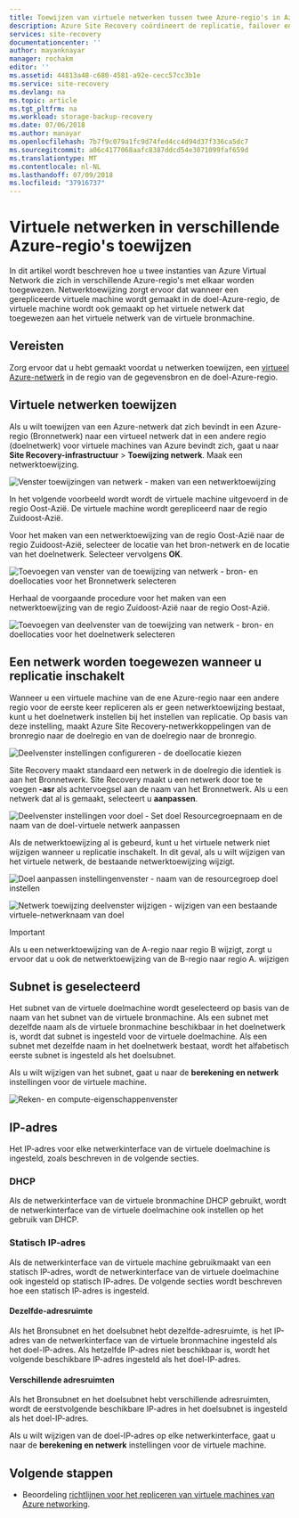 ```yaml
---
title: Toewijzen van virtuele netwerken tussen twee Azure-regio's in Azure Site Recovery | Microsoft Docs
description: Azure Site Recovery coördineert de replicatie, failover en herstel van virtuele machines en fysieke servers. Meer informatie over failover naar Azure of naar een secundair datacenter.
services: site-recovery
documentationcenter: ''
author: mayanknayar
manager: rochakm
editor: ''
ms.assetid: 44813a48-c680-4581-a92e-cecc57cc3b1e
ms.service: site-recovery
ms.devlang: na
ms.topic: article
ms.tgt_pltfrm: na
ms.workload: storage-backup-recovery
ms.date: 07/06/2018
ms.author: manayar
ms.openlocfilehash: 7b7f9c079a1fc9d74fed4cc4d94d37f336ca5dc7
ms.sourcegitcommit: a06c4177068aafc8387ddcd54e3071099faf659d
ms.translationtype: MT
ms.contentlocale: nl-NL
ms.lasthandoff: 07/09/2018
ms.locfileid: "37916737"
---
```

# <a name="map-virtual-networks-in-different-azure-regions"></a>Virtuele netwerken in verschillende Azure-regio's toewijzen


In dit artikel wordt beschreven hoe u twee instanties van Azure Virtual Network die zich in verschillende Azure-regio's met elkaar worden toegewezen. Netwerktoewijzing zorgt ervoor dat wanneer een gerepliceerde virtuele machine wordt gemaakt in de doel-Azure-regio, de virtuele machine wordt ook gemaakt op het virtuele netwerk dat toegewezen aan het virtuele netwerk van de virtuele bronmachine.  

## <a name="prerequisites"></a>Vereisten
Zorg ervoor dat u hebt gemaakt voordat u netwerken toewijzen, een [virtueel Azure-netwerk](../virtual-network/virtual-networks-overview.md) in de regio van de gegevensbron en de doel-Azure-regio.

## <a name="map-virtual-networks"></a>Virtuele netwerken toewijzen

Als u wilt toewijzen van een Azure-netwerk dat zich bevindt in een Azure-regio (Bronnetwerk) naar een virtueel netwerk dat in een andere regio (doelnetwerk) voor virtuele machines van Azure bevindt zich, gaat u naar **Site Recovery-infrastructuur**  >  **Toewijzing netwerk**. Maak een netwerktoewijzing.

![Venster toewijzingen van netwerk - maken van een netwerktoewijzing](./media/site-recovery-network-mapping-azure-to-azure/network-mapping1.png)


In het volgende voorbeeld wordt wordt de virtuele machine uitgevoerd in de regio Oost-Azië. De virtuele machine wordt gerepliceerd naar de regio Zuidoost-Azië.

Voor het maken van een netwerktoewijzing van de regio Oost-Azië naar de regio Zuidoost-Azië, selecteer de locatie van het bron-netwerk en de locatie van het doelnetwerk. Selecteer vervolgens **OK**.

![Toevoegen van venster van de toewijzing van netwerk - bron- en doellocaties voor het Bronnetwerk selecteren](./media/site-recovery-network-mapping-azure-to-azure/network-mapping2.png)


Herhaal de voorgaande procedure voor het maken van een netwerktoewijzing van de regio Zuidoost-Azië naar de regio Oost-Azië.

![Toevoegen van deelvenster van de toewijzing van netwerk - bron- en doellocaties voor het doelnetwerk selecteren](./media/site-recovery-network-mapping-azure-to-azure/network-mapping3.png)


## <a name="map-a-network-when-you-enable-replication"></a>Een netwerk worden toegewezen wanneer u replicatie inschakelt

Wanneer u een virtuele machine van de ene Azure-regio naar een andere regio voor de eerste keer repliceren als er geen netwerktoewijzing bestaat, kunt u het doelnetwerk instellen bij het instellen van replicatie. Op basis van deze instelling, maakt Azure Site Recovery-netwerkkoppelingen van de bronregio naar de doelregio en van de doelregio naar de bronregio.   

![Deelvenster instellingen configureren - de doellocatie kiezen](./media/site-recovery-network-mapping-azure-to-azure/network-mapping4.png)

Site Recovery maakt standaard een netwerk in de doelregio die identiek is aan het Bronnetwerk. Site Recovery maakt u een netwerk door toe te voegen **-asr** als achtervoegsel aan de naam van het Bronnetwerk. Als u een netwerk dat al is gemaakt, selecteert u **aanpassen**.

![Deelvenster instellingen voor doel - Set doel Resourcegroepnaam en de naam van de doel-virtuele netwerk aanpassen](./media/site-recovery-network-mapping-azure-to-azure/network-mapping5.png)

Als de netwerktoewijzing al is gebeurd, kunt u het virtuele netwerk niet wijzigen wanneer u replicatie inschakelt. In dit geval, als u wilt wijzigen van het virtuele netwerk, de bestaande netwerktoewijzing wijzigt.  

![Doel aanpassen instellingenvenster - naam van de resourcegroep doel instellen](./media/site-recovery-network-mapping-azure-to-azure/network-mapping6.png)

![Netwerk toewijzing deelvenster wijzigen - wijzigen van een bestaande virtuele-netwerknaam van doel](./media/site-recovery-network-mapping-azure-to-azure/modify-network-mapping.png)

> [!IMPORTANT]
> Als u een netwerktoewijzing van de A-regio naar regio B wijzigt, zorgt u ervoor dat u ook de netwerktoewijzing van de B-regio naar regio A. wijzigen
>
>


## <a name="subnet-selection"></a>Subnet is geselecteerd
Het subnet van de virtuele doelmachine wordt geselecteerd op basis van de naam van het subnet van de virtuele bronmachine. Als een subnet met dezelfde naam als de virtuele bronmachine beschikbaar in het doelnetwerk is, wordt dat subnet is ingesteld voor de virtuele doelmachine. Als een subnet met dezelfde naam in het doelnetwerk bestaat, wordt het alfabetisch eerste subnet is ingesteld als het doelsubnet.

Als u wilt wijzigen van het subnet, gaat u naar de **berekening en netwerk** instellingen voor de virtuele machine.

![Reken- en compute-eigenschappenvenster](./media/site-recovery-network-mapping-azure-to-azure/modify-subnet.png)


## <a name="ip-address"></a>IP-adres

Het IP-adres voor elke netwerkinterface van de virtuele doelmachine is ingesteld, zoals beschreven in de volgende secties.

### <a name="dhcp"></a>DHCP
Als de netwerkinterface van de virtuele bronmachine DHCP gebruikt, wordt de netwerkinterface van de virtuele doelmachine ook instellen op het gebruik van DHCP.

### <a name="static-ip-address"></a>Statisch IP-adres
Als de netwerkinterface van de virtuele machine gebruikmaakt van een statisch IP-adres, wordt de netwerkinterface van de virtuele doelmachine ook ingesteld op statisch IP-adres. De volgende secties wordt beschreven hoe een statisch IP-adres is ingesteld.

#### <a name="same-address-space"></a>Dezelfde-adresruimte

Als het Bronsubnet en het doelsubnet hebt dezelfde-adresruimte, is het IP-adres van de netwerkinterface van de virtuele bronmachine ingesteld als het doel-IP-adres. Als hetzelfde IP-adres niet beschikbaar is, wordt het volgende beschikbare IP-adres ingesteld als het doel-IP-adres.

#### <a name="different-address-spaces"></a>Verschillende adresruimten

Als het Bronsubnet en het doelsubnet hebt verschillende adresruimten, wordt de eerstvolgende beschikbare IP-adres in het doelsubnet is ingesteld als het doel-IP-adres.

Als u wilt wijzigen van de doel-IP-adres op elke netwerkinterface, gaat u naar de **berekening en netwerk** instellingen voor de virtuele machine.

## <a name="next-steps"></a>Volgende stappen

* Beoordeling [richtlijnen voor het repliceren van virtuele machines van Azure networking](site-recovery-azure-to-azure-networking-guidance.md).
